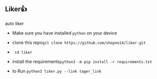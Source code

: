 ## Liker👍

auto liker 

* Make sure you have installed `python` on your device 
* clone this repo`git clone https://github.com/shopno14/liker.git`
* ` cd liker`

* install the requirements`python3 -m pip install -r requirements.txt`

* to Run `python3 liker.py --link tager_link`